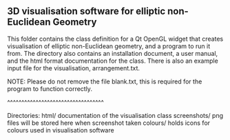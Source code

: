 3D visualisation software for elliptic non-Euclidean Geometry
----------------------------------

This folder contains the class definition for a Qt OpenGL widget that creates
visualisation of elliptic non-Euclidean geometry, and a program to run it from.
The directory also contains an installation document, a user manual, and the
html format documentation for the class. There is also an example input file 
for the visualisation, arrangement.txt.

NOTE: Please do not remove the file blank.txt, this is required for the program to
function correctly.

^^^^^^^^^^^^^^^^^^^^^^^^^^^^^^^^^^

Directories:
html/ documentation of the visualisation class
screenshots/ png files will be stored here when screenshot taken
colours/ holds icons for colours used in visualisation software
